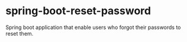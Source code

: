 # spring-boot-reset-password
Spring boot application that enable users who forgot their passwords to reset them.
